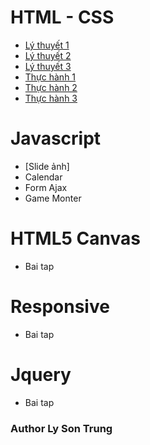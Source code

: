 # HTML - CSS
* [Lý thuyết 1](https://lysontrung.github.io/LyThuyet1/)
* [Lý thuyết 2](https://lysontrung.github.io/LyThuyet2/)
* [Lý thuyết 3](https://lysontrung.github.io/LyThuyet3/)
* [Thực hành 1](https://lysontrung.github.io/ThucHanh1/)
* [Thực hành 2](https://lysontrung.github.io/ThucHanh2/)
* [Thực hành 3](https://lysontrung.github.io/ThucHanh3/)

# Javascript
* [Slide ảnh]
* Calendar
* Form Ajax
* Game Monter

# HTML5 Canvas
* Bai tap 

# Responsive
* Bai tap 

# Jquery
* Bai tap

### Author Ly Son Trung

